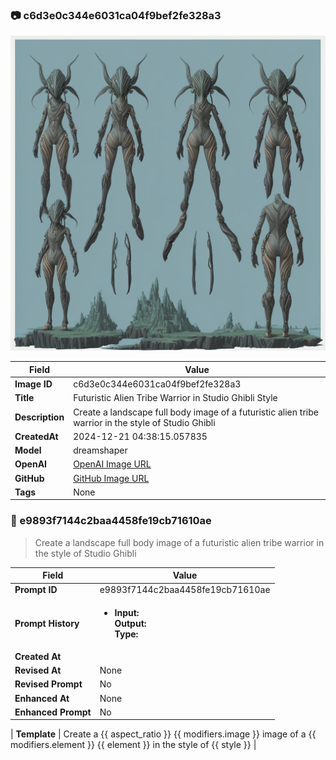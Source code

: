 

### 📷 c6d3e0c344e6031ca04f9bef2fe328a3 


![data.id](./c6d3e0c344e6031ca04f9bef2fe328a3.jpg)


| Field          | Value                                                                                                                     |
|----------------|---------------------------------------------------------------------------------------------------------------------------|
| **Image ID**             | c6d3e0c344e6031ca04f9bef2fe328a3                                                                                                             |
| **Title**           | Futuristic Alien Tribe Warrior in Studio Ghibli Style                                                                                                       |
| **Description**           | Create a landscape full body image of a futuristic alien tribe warrior in the style of Studio Ghibli                                                                                                       |
| **CreatedAt**        | 2024-12-21 04:38:15.057835                                                                                                        |
| **Model**        | dreamshaper                                                                                                        |
| **OpenAI**         | [OpenAI Image URL](http://192.168.1.85:8081/generated-images/b642887291414.png)                                                                                |
| **GitHub**         | [GitHub Image URL](https://raw.githubusercontent.com/Caneta-Silva/GODZ/refs/heads/main/images/c6d3e0c344e6031ca04f9bef2fe328a3/c6d3e0c344e6031ca04f9bef2fe328a3.jpg)                                                                                |
| **Tags**       | None                                                                                                                   |

### 📜 e9893f7144c2baa4458fe19cb71610ae

> Create a landscape full body image of a futuristic alien tribe warrior in the style of Studio Ghibli

| Field          | Value                                                                                                                                                                      |
|----------------|----------------------------------------------------------------------------------------------------------------------------------------------------------------------------|
| **Prompt ID**  | e9893f7144c2baa4458fe19cb71610ae                                                                                                                                                            |
| **Prompt History** | <ul><li>**Input:**  <br> **Output:**  <br> **Type:** </li></ul> |
| **Created At** |                                                                                                                                                    |
| **Revised At** | None                                                                                                                                                   |
| **Revised Prompt** | No                                                                                                                                                                      |
| **Enhanced At** | None                                                                                                                                                  |
| **Enhanced Prompt** | No                                                                                                                                                                    |

| **Template**   | Create a {{ aspect_ratio }} {{ modifiers.image }} image of a {{ modifiers.element }} {{ element }} in the style of {{ style }}                                                                                                                                           |


